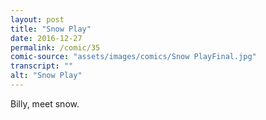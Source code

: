 ```yaml
---
layout: post
title: "Snow Play"
date: 2016-12-27
permalink: /comic/35
comic-source: "assets/images/comics/Snow PlayFinal.jpg"
transcript: ""
alt: "Snow Play"
---
```


Billy, meet snow.
